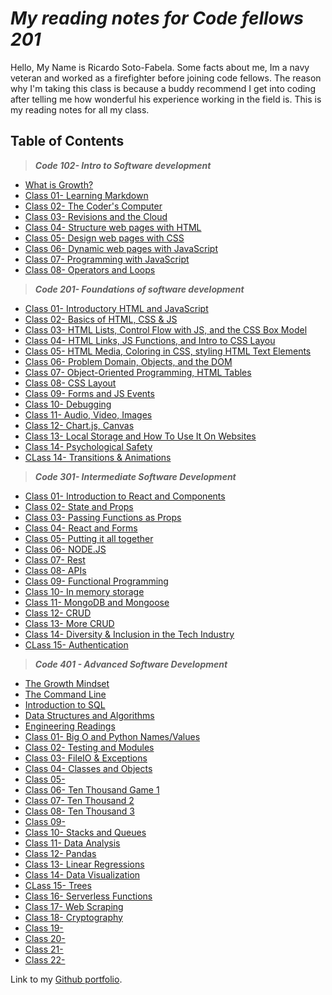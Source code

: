 # _My reading notes for Code fellows 201_

Hello, My Name is Ricardo Soto-Fabela. Some facts about me, Im a navy veteran and worked as a firefighter before joining code fellows. The reason why I'm taking this class is because a buddy recommend I get into coding after telling me how wonderful his experience working in the field is. This is my reading notes for all my class.

## **Table of Contents**

> ***Code 102- Intro to Software development***
* [What is Growth?](102/WhatisGrowthmindset.md)
* [Class 01- Learning Markdown](102/Class01Read.md)
* [Class 02- The Coder's Computer](102/Class02Read.md)
* [Class 03- Revisions and the Cloud](102/Class03Read.md)
* [Class 04- Structure web pages with HTML](102/Class04Read.md)
* [Class 05- Design web pages with CSS](102/Class05Read.md)
* [Class 06- Dynamic web pages with JavaScript](102/Class06Read.md)
* [Class 07- Programming with JavaScript](102/Class07Read.md)
* [Class 08- Operators and Loops](102/Class08Read.md)

> ***Code 201- Foundations of software development***

* [Class 01- Introductory HTML and JavaScript](201/Read01.md)
* [Class 02- Basics of HTML, CSS & JS](201/Read02.md)
* [Class 03- HTML Lists, Control Flow with JS, and the CSS Box Model](201/Read03.md)
* [Class 04- HTML Links, JS Functions, and Intro to CSS Layou](201/Read04.md)
* [Class 05- HTML Media, Coloring in CSS, styling HTML Text Elements](201/Read05.md)
* [Class 06- Problem Domain, Objects, and the DOM](201/Read06.md)
* [Class 07- Object-Oriented Programming, HTML Tables](201/Read07.md)
* [Class 08- CSS Layout](201/Read08.md)
* [Class 09- Forms and JS Events](201/Read09.md)
* [Class 10- Debugging](201/Read10.md)
* [Class 11- Audio, Video, Images](201/Read11.md)
* [Class 12- Chart.js, Canvas](201/Read12.md)
* [Class 13- Local Storage and How To Use It On Websites](201/Read13.md)
* [Class 14- Psychological Safety](201/Read14Ps.md)
* [CLass 14- Transitions & Animations](201/Read14.md)

> ***Code 301- Intermediate Software Development***

* [Class 01- Introduction to React and Components](301/Read01.md)
* [Class 02- State and Props](301/Read02.md)
* [Class 03- Passing Functions as Props](301/Read03.md)
* [Class 04- React and Forms](301/Read04.md)
* [Class 05- Putting it all together](301/Read05.md)
* [Class 06- NODE.JS](301/Read06.md)
* [Class 07- Rest](301/Read07.md)
* [Class 08- APIs](301/Read08.md)
* [Class 09- Functional Programming](301/Read09.md)
* [Class 10- In memory storage](301/Read10.md)
* [Class 11- MongoDB and Mongoose](301/Read11.md)
* [Class 12- CRUD](301/Read12.md)
* [Class 13- More CRUD](301/Read13.md)
* [Class 14- Diversity & Inclusion in the Tech Industry](301/Read14.md)
* [CLass 15- Authentication](301/Read15.md)



> ***Code 401 - Advanced Software Development***

* [The Growth Mindset](401/GrowthMindset.md)
* [The Command Line](401/CommandLine.md)
* [Introduction to SQL](401/IntroductionToSQL.md)
* [Data Structures and Algorithms](401/DataStructuresAndAlgorithms.md)
* [Engineering Readings](401/EngineeringReadings.md)
* [Class 01- Big O and Python Names/Values](401/Read01.md)
* [Class 02- Testing and Modules](401/Read02.md)
* [Class 03- FileIO & Exceptions](401/Read03.md)
* [Class 04- Classes and Objects](401/Read04.md)
* [Class 05- ]()
* [Class 06- Ten Thousand Game 1](401/Read06.md)
* [Class 07- Ten Thousand 2](401/Read07.md)
* [Class 08- Ten Thousand 3](401/Read08.md)
* [Class 09- ]()
* [Class 10- Stacks and Queues](401/Read10.md)
* [Class 11- Data Analysis](401/Read11.md)
* [Class 12- Pandas](401/Read12.md)
* [Class 13- Linear Regressions](401/Read13.md)
* [Class 14- Data Visualization](401/Read14.md)
* [CLass 15- Trees](401/Read15.md)
* [Class 16- Serverless Functions](401/Read16.md)
* [Class 17- Web Scraping](401/Read17.md)
* [Class 18- Cryptography](401/Read18.md)
* [Class 19- ]()
* [Class 20- ]()
* [Class 21- ]()
* [Class 22- ]()

Link to my [Github portfolio](https://github.com/Ricardo2450/).
